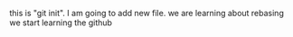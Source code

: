 this is "git init".
I am going to add new file.
we are learning about rebasing
we start learning the github